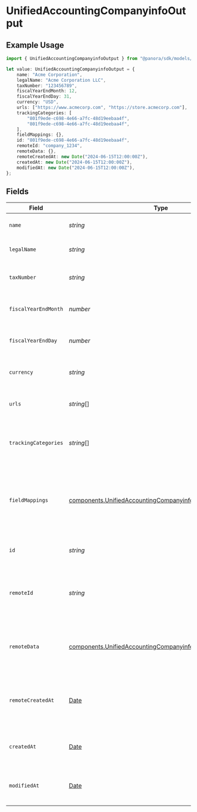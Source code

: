 # UnifiedAccountingCompanyinfoOutput

## Example Usage

```typescript
import { UnifiedAccountingCompanyinfoOutput } from "@panora/sdk/models/components";

let value: UnifiedAccountingCompanyinfoOutput = {
    name: "Acme Corporation",
    legalName: "Acme Corporation LLC",
    taxNumber: "123456789",
    fiscalYearEndMonth: 12,
    fiscalYearEndDay: 31,
    currency: "USD",
    urls: ["https://www.acmecorp.com", "https://store.acmecorp.com"],
    trackingCategories: [
        "801f9ede-c698-4e66-a7fc-48d19eebaa4f",
        "801f9ede-c698-4e66-a7fc-48d19eebaa4f",
    ],
    fieldMappings: {},
    id: "801f9ede-c698-4e66-a7fc-48d19eebaa4f",
    remoteId: "company_1234",
    remoteData: {},
    remoteCreatedAt: new Date("2024-06-15T12:00:00Z"),
    createdAt: new Date("2024-06-15T12:00:00Z"),
    modifiedAt: new Date("2024-06-15T12:00:00Z"),
};
```

## Fields

| Field                                                                                                                                    | Type                                                                                                                                     | Required                                                                                                                                 | Description                                                                                                                              | Example                                                                                                                                  |
| ---------------------------------------------------------------------------------------------------------------------------------------- | ---------------------------------------------------------------------------------------------------------------------------------------- | ---------------------------------------------------------------------------------------------------------------------------------------- | ---------------------------------------------------------------------------------------------------------------------------------------- | ---------------------------------------------------------------------------------------------------------------------------------------- |
| `name`                                                                                                                                   | *string*                                                                                                                                 | :heavy_minus_sign:                                                                                                                       | The name of the company                                                                                                                  | Acme Corporation                                                                                                                         |
| `legalName`                                                                                                                              | *string*                                                                                                                                 | :heavy_minus_sign:                                                                                                                       | The legal name of the company                                                                                                            | Acme Corporation LLC                                                                                                                     |
| `taxNumber`                                                                                                                              | *string*                                                                                                                                 | :heavy_minus_sign:                                                                                                                       | The tax number of the company                                                                                                            | 123456789                                                                                                                                |
| `fiscalYearEndMonth`                                                                                                                     | *number*                                                                                                                                 | :heavy_minus_sign:                                                                                                                       | The month of the fiscal year end (1-12)                                                                                                  | 12                                                                                                                                       |
| `fiscalYearEndDay`                                                                                                                       | *number*                                                                                                                                 | :heavy_minus_sign:                                                                                                                       | The day of the fiscal year end (1-31)                                                                                                    | 31                                                                                                                                       |
| `currency`                                                                                                                               | *string*                                                                                                                                 | :heavy_minus_sign:                                                                                                                       | The currency used by the company                                                                                                         | USD                                                                                                                                      |
| `urls`                                                                                                                                   | *string*[]                                                                                                                               | :heavy_minus_sign:                                                                                                                       | The URLs associated with the company                                                                                                     | [<br/>"https://www.acmecorp.com",<br/>"https://store.acmecorp.com"<br/>]                                                                 |
| `trackingCategories`                                                                                                                     | *string*[]                                                                                                                               | :heavy_minus_sign:                                                                                                                       | The UUIDs of the tracking categories used by the company                                                                                 | [<br/>"801f9ede-c698-4e66-a7fc-48d19eebaa4f",<br/>"801f9ede-c698-4e66-a7fc-48d19eebaa4f"<br/>]                                           |
| `fieldMappings`                                                                                                                          | [components.UnifiedAccountingCompanyinfoOutputFieldMappings](../../models/components/unifiedaccountingcompanyinfooutputfieldmappings.md) | :heavy_minus_sign:                                                                                                                       | The custom field mappings of the object between the remote 3rd party & Panora                                                            | {<br/>"custom_field_1": "value1",<br/>"custom_field_2": "value2"<br/>}                                                                   |
| `id`                                                                                                                                     | *string*                                                                                                                                 | :heavy_minus_sign:                                                                                                                       | The UUID of the company info record                                                                                                      | 801f9ede-c698-4e66-a7fc-48d19eebaa4f                                                                                                     |
| `remoteId`                                                                                                                               | *string*                                                                                                                                 | :heavy_minus_sign:                                                                                                                       | The remote ID of the company info in the context of the 3rd Party                                                                        | company_1234                                                                                                                             |
| `remoteData`                                                                                                                             | [components.UnifiedAccountingCompanyinfoOutputRemoteData](../../models/components/unifiedaccountingcompanyinfooutputremotedata.md)       | :heavy_minus_sign:                                                                                                                       | The remote data of the company info in the context of the 3rd Party                                                                      | {<br/>"raw_data": {<br/>"additional_field": "some value"<br/>}<br/>}                                                                     |
| `remoteCreatedAt`                                                                                                                        | [Date](https://developer.mozilla.org/en-US/docs/Web/JavaScript/Reference/Global_Objects/Date)                                            | :heavy_minus_sign:                                                                                                                       | The date when the company info was created in the remote system                                                                          | 2024-06-15T12:00:00Z                                                                                                                     |
| `createdAt`                                                                                                                              | [Date](https://developer.mozilla.org/en-US/docs/Web/JavaScript/Reference/Global_Objects/Date)                                            | :heavy_minus_sign:                                                                                                                       | The created date of the company info record                                                                                              | 2024-06-15T12:00:00Z                                                                                                                     |
| `modifiedAt`                                                                                                                             | [Date](https://developer.mozilla.org/en-US/docs/Web/JavaScript/Reference/Global_Objects/Date)                                            | :heavy_minus_sign:                                                                                                                       | The last modified date of the company info record                                                                                        | 2024-06-15T12:00:00Z                                                                                                                     |